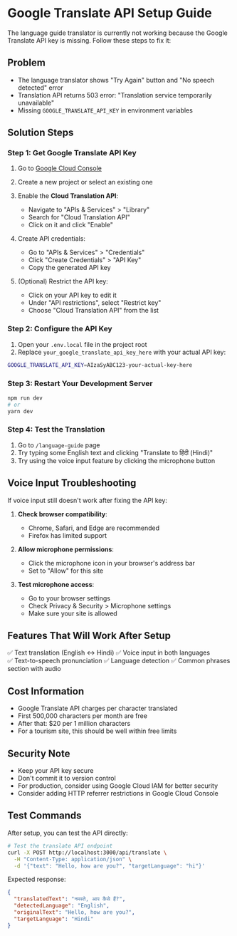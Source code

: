 # Google Translate API Setup Guide

The language guide translator is currently not working because the Google Translate API key is missing. Follow these steps to fix it:

## Problem
- The language translator shows "Try Again" button and "No speech detected" error
- Translation API returns 503 error: "Translation service temporarily unavailable"
- Missing `GOOGLE_TRANSLATE_API_KEY` in environment variables

## Solution Steps

### Step 1: Get Google Translate API Key

1. Go to [Google Cloud Console](https://console.cloud.google.com/)
2. Create a new project or select an existing one
3. Enable the **Cloud Translation API**:
   - Navigate to "APIs & Services" > "Library"
   - Search for "Cloud Translation API"
   - Click on it and click "Enable"

4. Create API credentials:
   - Go to "APIs & Services" > "Credentials" 
   - Click "Create Credentials" > "API Key"
   - Copy the generated API key

5. (Optional) Restrict the API key:
   - Click on your API key to edit it
   - Under "API restrictions", select "Restrict key"
   - Choose "Cloud Translation API" from the list

### Step 2: Configure the API Key

1. Open your `.env.local` file in the project root
2. Replace `your_google_translate_api_key_here` with your actual API key:

```bash
GOOGLE_TRANSLATE_API_KEY=AIzaSyABC123-your-actual-key-here
```

### Step 3: Restart Your Development Server

```bash
npm run dev
# or
yarn dev
```

### Step 4: Test the Translation

1. Go to `/language-guide` page
2. Try typing some English text and clicking "Translate to हिंदी (Hindi)"
3. Try using the voice input feature by clicking the microphone button

## Voice Input Troubleshooting

If voice input still doesn't work after fixing the API key:

1. **Check browser compatibility**: 
   - Chrome, Safari, and Edge are recommended
   - Firefox has limited support

2. **Allow microphone permissions**:
   - Click the microphone icon in your browser's address bar
   - Set to "Allow" for this site

3. **Test microphone access**:
   - Go to your browser settings
   - Check Privacy & Security > Microphone settings
   - Make sure your site is allowed

## Features That Will Work After Setup

✅ Text translation (English ↔ Hindi)
✅ Voice input in both languages  
✅ Text-to-speech pronunciation
✅ Language detection
✅ Common phrases section with audio

## Cost Information

- Google Translate API charges per character translated
- First 500,000 characters per month are free
- After that: $20 per 1 million characters
- For a tourism site, this should be well within free limits

## Security Note

- Keep your API key secure
- Don't commit it to version control
- For production, consider using Google Cloud IAM for better security
- Consider adding HTTP referrer restrictions in Google Cloud Console

## Test Commands

After setup, you can test the API directly:

```bash
# Test the translate API endpoint
curl -X POST http://localhost:3000/api/translate \
  -H "Content-Type: application/json" \
  -d '{"text": "Hello, how are you?", "targetLanguage": "hi"}'
```

Expected response:
```json
{
  "translatedText": "नमस्ते, आप कैसे हैं?",
  "detectedLanguage": "English",
  "originalText": "Hello, how are you?",
  "targetLanguage": "Hindi"
}
```